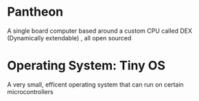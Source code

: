 # Pantheon
A single board computer based around a custom CPU called DEX (Dynamically extendable) , all open sourced




# Operating System: Tiny OS
A very small, efficent operating system that can run on certain microcontrollers

